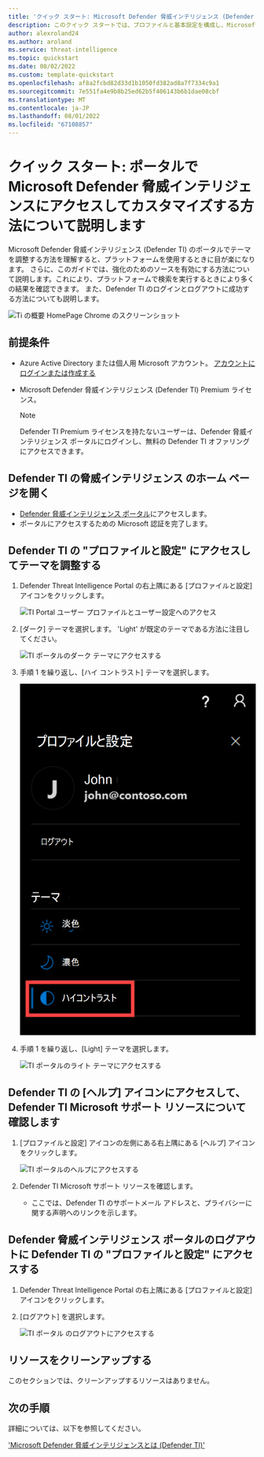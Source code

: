 ```yaml
---
title: 'クイック スタート: Microsoft Defender 脅威インテリジェンス (Defender TI) ポータルへのアクセス'
description: このクイック スタートでは、プロファイルと基本設定を構成し、Microsoft Defender 脅威インテリジェンス (Defender TI) を使用して Defender TI のヘルプ リソースにアクセスする方法について説明します。
author: alexroland24
ms.author: aroland
ms.service: threat-intelligence
ms.topic: quickstart
ms.date: 08/02/2022
ms.custom: template-quickstart
ms.openlocfilehash: af8a2fcbd82d33d1b1050fd382ad8a7f7334c9a1
ms.sourcegitcommit: 7e551fa4e9b8b25ed62b5f406143b6b1dae08cbf
ms.translationtype: MT
ms.contentlocale: ja-JP
ms.lasthandoff: 08/01/2022
ms.locfileid: "67108857"
---
```

# <a name="quickstart-learn-how-to-access-microsoft-defender-threat-intelligence-and-make-customizations-in-your-portal"></a>クイック スタート: ポータルでMicrosoft Defender 脅威インテリジェンスにアクセスしてカスタマイズする方法について説明します

Microsoft Defender 脅威インテリジェンス (Defender TI) のポータルでテーマを調整する方法を理解すると、プラットフォームを使用するときに目が楽になります。 さらに、このガイドでは、強化のためのソースを有効にする方法について説明します。これにより、プラットフォームで検索を実行するときにより多くの結果を確認できます。 また、Defender TI のログインとログアウトに成功する方法についても説明します。

![Ti の概要 HomePage Chrome のスクリーンショット](media/tiOverviewHomePageChromeScreenshot.png)

## <a name="prerequisites"></a>前提条件

- Azure Active Directory または個人用 Microsoft アカウント。 [アカウントにログインまたは作成する](https://signup.microsoft.com/)
- Microsoft Defender 脅威インテリジェンス (Defender TI) Premium ライセンス。

    > [!NOTE]
    > Defender TI Premium ライセンスを持たないユーザーは、Defender 脅威インテリジェンス ポータルにログインし、無料の Defender TI オファリングにアクセスできます。

## <a name="open-defender-tis-threat-intelligence-home-page"></a>Defender TI の脅威インテリジェンス のホーム ページを開く

- [Defender 脅威インテリジェンス ポータル](https://ti.defender.microsoft.com/)にアクセスします。
- ポータルにアクセスするための Microsoft 認証を完了します。

## <a name="access-defender-tis-profile-and-preferences-to-adjust-your-theme"></a>Defender TI の "プロファイルと設定" にアクセスしてテーマを調整する

1. Defender Threat Intelligence Portal の右上隅にある [プロファイルと設定] アイコンをクリックします。

    ![TI Portal ユーザー プロファイルとユーザー設定へのアクセス](media/accessingTiPortalUserProfileandPreferences.png)

2. [ダーク] テーマを選択します。 'Light' が既定のテーマである方法に注目してください。

    ![TI ポータルのダーク テーマにアクセスする](media/accessingTiPortalDarkTheme.png)

3. 手順 1 を繰り返し、[ハイ コントラスト] テーマを選択します。

    ![TI ポータルのハイ コントラスト テーマにアクセスする](media/accessingTiPortalHighContrastTheme.png)

4. 手順 1 を繰り返し、[Light] テーマを選択します。

    ![TI ポータルのライト テーマにアクセスする](media/accessingTiPortalLightTheme.png)

## <a name="access-defender-tis-help-icon-to-learn-about-your-defender-ti-microsoft-support-resources"></a>Defender TI の [ヘルプ] アイコンにアクセスして、Defender TI Microsoft サポート リソースについて確認します

1. [プロファイルと設定] アイコンの左側にある右上隅にある [ヘルプ] アイコンをクリックします。

    ![TI ポータルのヘルプにアクセスする](media/accessingTiPortalHelp.png)

2. Defender TI Microsoft サポート リソースを確認します。

      - ここでは、Defender TI のサポートメール アドレスと、プライバシーに関する声明へのリンクを示します。

## <a name="access-defender-tis-profile-and-preferences-to-logout-of-the-defender-threat-intelligence-portal"></a>Defender 脅威インテリジェンス ポータルのログアウトに Defender TI の "プロファイルと設定" にアクセスする

1. Defender Threat Intelligence Portal の右上隅にある [プロファイルと設定] アイコンをクリックします。

2. [ログアウト] を選択します。

    ![TI ポータル のログアウトにアクセスする](media/accessingTiPortalLogout.png)

## <a name="clean-up-resources"></a>リソースをクリーンアップする
このセクションでは、クリーンアップするリソースはありません。

## <a name="next-steps"></a>次の手順

詳細については、以下を参照してください。

['Microsoft Defender 脅威インテリジェンスとは (Defender TI)'](what-is-microsoft-defender-threat-intelligence-defender-tI.md)